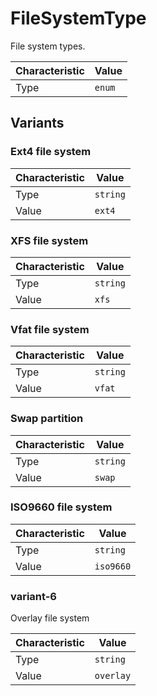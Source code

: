 <!-- THIS FILE IS AUTOMATICALLY GENERATED BY DOCBUILDER, DO NOT EDIT MANUALLY! -->

# FileSystemType

File system types.

| Characteristic | Value  |
| -------------- | ------ |
| Type           | `enum` |

## Variants

### Ext4 file system

| Characteristic | Value    |
| -------------- | -------- |
| Type           | `string` |
| Value          | `ext4`   |

### XFS file system

| Characteristic | Value    |
| -------------- | -------- |
| Type           | `string` |
| Value          | `xfs`    |

### Vfat file system

| Characteristic | Value    |
| -------------- | -------- |
| Type           | `string` |
| Value          | `vfat`   |

### Swap partition

| Characteristic | Value    |
| -------------- | -------- |
| Type           | `string` |
| Value          | `swap`   |

### ISO9660 file system

| Characteristic | Value     |
| -------------- | --------- |
| Type           | `string`  |
| Value          | `iso9660` |

### variant-6

Overlay file system

| Characteristic | Value     |
| -------------- | --------- |
| Type           | `string`  |
| Value          | `overlay` |

